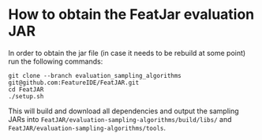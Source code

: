 # How to obtain the FeatJar evaluation JAR

In order to obtain the jar file (in case it needs to be rebuild at some point)
run the following commands:

```
git clone --branch evaluation_sampling_algorithms git@github.com:FeatureIDE/FeatJAR.git
cd FeatJAR
./setup.sh
```

This will build and download all dependencies and output the sampling JARs into
`FeatJAR/evaluation-sampling-algorithms/build/libs/` and
`FeatJAR/evaluation-sampling-algorithms/tools`.
